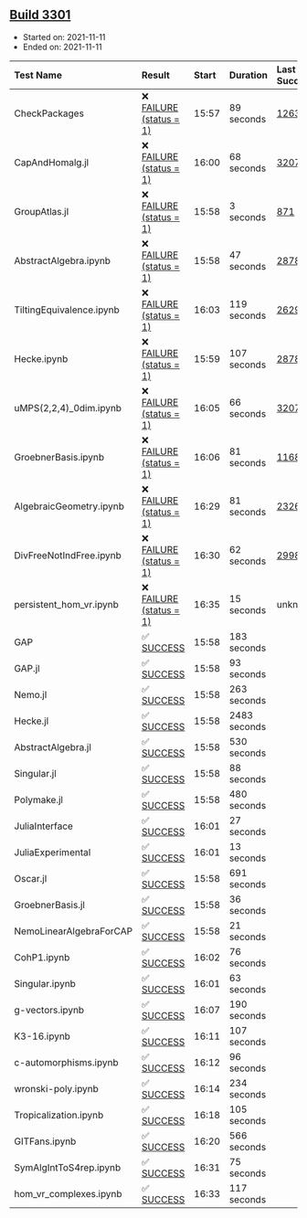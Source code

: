 ## [Build 3301](https://oscarci.mathematik.uni-kl.de/job/oscar-stable/3301/)

* Started on: 2021-11-11
* Ended on: 2021-11-11

| Test Name    | Result | Start | Duration | Last Success | First Failure |
|:-------------|:-------|:------|:---------|:-------------|:--------------|
| CheckPackages | ❌ [FAILURE (status = 1)](https://oscarci.mathematik.uni-kl.de/job/oscar-stable/3301/artifact/logs/build-3301/CheckPackages.log) | 15:57 | 89 seconds | [1263](https://oscarci.mathematik.uni-kl.de/job/oscar-stable/1263/) | [1264](https://oscarci.mathematik.uni-kl.de/job/oscar-stable/1264/) |
| CapAndHomalg.jl | ❌ [FAILURE (status = 1)](https://oscarci.mathematik.uni-kl.de/job/oscar-stable/3301/artifact/logs/build-3301/CapAndHomalg.jl.log) | 16:00 | 68 seconds | [3207](https://oscarci.mathematik.uni-kl.de/job/oscar-stable/3207/) | [3208](https://oscarci.mathematik.uni-kl.de/job/oscar-stable/3208/) |
| GroupAtlas.jl | ❌ [FAILURE (status = 1)](https://oscarci.mathematik.uni-kl.de/job/oscar-stable/3301/artifact/logs/build-3301/GroupAtlas.jl.log) | 15:58 | 3 seconds | [871](https://oscarci.mathematik.uni-kl.de/job/oscar-stable/871/) | [872](https://oscarci.mathematik.uni-kl.de/job/oscar-stable/872/) |
| AbstractAlgebra.ipynb | ❌ [FAILURE (status = 1)](https://oscarci.mathematik.uni-kl.de/job/oscar-stable/3301/artifact/logs/build-3301/AbstractAlgebra.ipynb.log) | 15:58 | 47 seconds | [2878](https://oscarci.mathematik.uni-kl.de/job/oscar-stable/2878/) | [2879](https://oscarci.mathematik.uni-kl.de/job/oscar-stable/2879/) |
| TiltingEquivalence.ipynb | ❌ [FAILURE (status = 1)](https://oscarci.mathematik.uni-kl.de/job/oscar-stable/3301/artifact/logs/build-3301/TiltingEquivalence.ipynb.log) | 16:03 | 119 seconds | [2629](https://oscarci.mathematik.uni-kl.de/job/oscar-stable/2629/) | [2630](https://oscarci.mathematik.uni-kl.de/job/oscar-stable/2630/) |
| Hecke.ipynb | ❌ [FAILURE (status = 1)](https://oscarci.mathematik.uni-kl.de/job/oscar-stable/3301/artifact/logs/build-3301/Hecke.ipynb.log) | 15:59 | 107 seconds | [2878](https://oscarci.mathematik.uni-kl.de/job/oscar-stable/2878/) | [2879](https://oscarci.mathematik.uni-kl.de/job/oscar-stable/2879/) |
| uMPS(2,2,4)_0dim.ipynb | ❌ [FAILURE (status = 1)](https://oscarci.mathematik.uni-kl.de/job/oscar-stable/3301/artifact/logs/build-3301/uMPS-2-2-4-_0dim.ipynb.log) | 16:05 | 66 seconds | [3207](https://oscarci.mathematik.uni-kl.de/job/oscar-stable/3207/) | [3208](https://oscarci.mathematik.uni-kl.de/job/oscar-stable/3208/) |
| GroebnerBasis.ipynb | ❌ [FAILURE (status = 1)](https://oscarci.mathematik.uni-kl.de/job/oscar-stable/3301/artifact/logs/build-3301/GroebnerBasis.ipynb.log) | 16:06 | 81 seconds | [1168](https://oscarci.mathematik.uni-kl.de/job/oscar-stable/1168/) | [1169](https://oscarci.mathematik.uni-kl.de/job/oscar-stable/1169/) |
| AlgebraicGeometry.ipynb | ❌ [FAILURE (status = 1)](https://oscarci.mathematik.uni-kl.de/job/oscar-stable/3301/artifact/logs/build-3301/AlgebraicGeometry.ipynb.log) | 16:29 | 81 seconds | [2326](https://oscarci.mathematik.uni-kl.de/job/oscar-stable/2326/) | [2327](https://oscarci.mathematik.uni-kl.de/job/oscar-stable/2327/) |
| DivFreeNotIndFree.ipynb | ❌ [FAILURE (status = 1)](https://oscarci.mathematik.uni-kl.de/job/oscar-stable/3301/artifact/logs/build-3301/DivFreeNotIndFree.ipynb.log) | 16:30 | 62 seconds | [2998](https://oscarci.mathematik.uni-kl.de/job/oscar-stable/2998/) | [2999](https://oscarci.mathematik.uni-kl.de/job/oscar-stable/2999/) |
| persistent_hom_vr.ipynb | ❌ [FAILURE (status = 1)](https://oscarci.mathematik.uni-kl.de/job/oscar-stable/3301/artifact/logs/build-3301/persistent_hom_vr.ipynb.log) | 16:35 | 15 seconds | unknown | unknown |
| GAP | ✅ [SUCCESS](https://oscarci.mathematik.uni-kl.de/job/oscar-stable/3301/artifact/logs/build-3301/GAP.log) | 15:58 | 183 seconds |  |  |
| GAP.jl | ✅ [SUCCESS](https://oscarci.mathematik.uni-kl.de/job/oscar-stable/3301/artifact/logs/build-3301/GAP.jl.log) | 15:58 | 93 seconds |  |  |
| Nemo.jl | ✅ [SUCCESS](https://oscarci.mathematik.uni-kl.de/job/oscar-stable/3301/artifact/logs/build-3301/Nemo.jl.log) | 15:58 | 263 seconds |  |  |
| Hecke.jl | ✅ [SUCCESS](https://oscarci.mathematik.uni-kl.de/job/oscar-stable/3301/artifact/logs/build-3301/Hecke.jl.log) | 15:58 | 2483 seconds |  |  |
| AbstractAlgebra.jl | ✅ [SUCCESS](https://oscarci.mathematik.uni-kl.de/job/oscar-stable/3301/artifact/logs/build-3301/AbstractAlgebra.jl.log) | 15:58 | 530 seconds |  |  |
| Singular.jl | ✅ [SUCCESS](https://oscarci.mathematik.uni-kl.de/job/oscar-stable/3301/artifact/logs/build-3301/Singular.jl.log) | 15:58 | 88 seconds |  |  |
| Polymake.jl | ✅ [SUCCESS](https://oscarci.mathematik.uni-kl.de/job/oscar-stable/3301/artifact/logs/build-3301/Polymake.jl.log) | 15:58 | 480 seconds |  |  |
| JuliaInterface | ✅ [SUCCESS](https://oscarci.mathematik.uni-kl.de/job/oscar-stable/3301/artifact/logs/build-3301/JuliaInterface.log) | 16:01 | 27 seconds |  |  |
| JuliaExperimental | ✅ [SUCCESS](https://oscarci.mathematik.uni-kl.de/job/oscar-stable/3301/artifact/logs/build-3301/JuliaExperimental.log) | 16:01 | 13 seconds |  |  |
| Oscar.jl | ✅ [SUCCESS](https://oscarci.mathematik.uni-kl.de/job/oscar-stable/3301/artifact/logs/build-3301/Oscar.jl.log) | 15:58 | 691 seconds |  |  |
| GroebnerBasis.jl | ✅ [SUCCESS](https://oscarci.mathematik.uni-kl.de/job/oscar-stable/3301/artifact/logs/build-3301/GroebnerBasis.jl.log) | 15:58 | 36 seconds |  |  |
| NemoLinearAlgebraForCAP | ✅ [SUCCESS](https://oscarci.mathematik.uni-kl.de/job/oscar-stable/3301/artifact/logs/build-3301/NemoLinearAlgebraForCAP.log) | 15:58 | 21 seconds |  |  |
| CohP1.ipynb | ✅ [SUCCESS](https://oscarci.mathematik.uni-kl.de/job/oscar-stable/3301/artifact/logs/build-3301/CohP1.ipynb.log) | 16:02 | 76 seconds |  |  |
| Singular.ipynb | ✅ [SUCCESS](https://oscarci.mathematik.uni-kl.de/job/oscar-stable/3301/artifact/logs/build-3301/Singular.ipynb.log) | 16:01 | 63 seconds |  |  |
| g-vectors.ipynb | ✅ [SUCCESS](https://oscarci.mathematik.uni-kl.de/job/oscar-stable/3301/artifact/logs/build-3301/g-vectors.ipynb.log) | 16:07 | 190 seconds |  |  |
| K3-16.ipynb | ✅ [SUCCESS](https://oscarci.mathematik.uni-kl.de/job/oscar-stable/3301/artifact/logs/build-3301/K3-16.ipynb.log) | 16:11 | 107 seconds |  |  |
| c-automorphisms.ipynb | ✅ [SUCCESS](https://oscarci.mathematik.uni-kl.de/job/oscar-stable/3301/artifact/logs/build-3301/c-automorphisms.ipynb.log) | 16:12 | 96 seconds |  |  |
| wronski-poly.ipynb | ✅ [SUCCESS](https://oscarci.mathematik.uni-kl.de/job/oscar-stable/3301/artifact/logs/build-3301/wronski-poly.ipynb.log) | 16:14 | 234 seconds |  |  |
| Tropicalization.ipynb | ✅ [SUCCESS](https://oscarci.mathematik.uni-kl.de/job/oscar-stable/3301/artifact/logs/build-3301/Tropicalization.ipynb.log) | 16:18 | 105 seconds |  |  |
| GITFans.ipynb | ✅ [SUCCESS](https://oscarci.mathematik.uni-kl.de/job/oscar-stable/3301/artifact/logs/build-3301/GITFans.ipynb.log) | 16:20 | 566 seconds |  |  |
| SymAlgIntToS4rep.ipynb | ✅ [SUCCESS](https://oscarci.mathematik.uni-kl.de/job/oscar-stable/3301/artifact/logs/build-3301/SymAlgIntToS4rep.ipynb.log) | 16:31 | 75 seconds |  |  |
| hom_vr_complexes.ipynb | ✅ [SUCCESS](https://oscarci.mathematik.uni-kl.de/job/oscar-stable/3301/artifact/logs/build-3301/hom_vr_complexes.ipynb.log) | 16:33 | 117 seconds |  |  |
